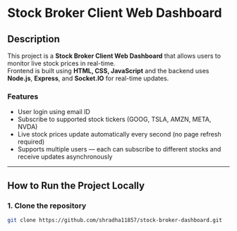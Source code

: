 # Stock Broker Client Web Dashboard

## Description
This project is a **Stock Broker Client Web Dashboard** that allows users to monitor live stock prices in real-time.  
Frontend is built using **HTML, CSS, JavaScript** and the backend uses **Node.js**, **Express**, and **Socket.IO** for real-time updates.

### Features
- User login using email ID  
- Subscribe to supported stock tickers (GOOG, TSLA, AMZN, META, NVDA)  
- Live stock prices update automatically every second (no page refresh required)  
- Supports multiple users — each can subscribe to different stocks and receive updates asynchronously  

---

## How to Run the Project Locally

### 1. Clone the repository
```bash
git clone https://github.com/shradha11857/stock-broker-dashboard.git
